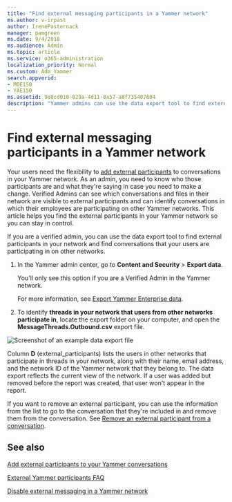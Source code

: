 ```yaml
---
title: "Find external messaging participants in a Yammer network"
ms.author: v-irpast
author: IrenePasternack
manager: pamgreen
ms.date: 9/4/2018
ms.audience: Admin
ms.topic: article
ms.service: o365-administration
localization_priority: Normal
ms.custom: Adm_Yammer
search.appverid:
- MOE150
- YAE150
ms.assetid: 9e8cd010-829a-4d11-8a57-a8f735407604
description: "Yammer admins can use the data export tool to find external participants in a network and find conversations that users are participating in on other networks."
---
```


# Find external messaging participants in a Yammer network

Your users need the flexibility to [add external participants](add-external-participants.md) to conversations in your Yammer network. As an admin, you need to know who those participants are and what they're saying in case you need to make a change. Verified Admins can see which conversations and files in their network are visible to external participants and can identify conversations in which their employees are participating on other Yammer networks. This article helps you find the external participants in your Yammer network so you can stay in control. 
  
If you are a verified admin, you can use the data export tool to find external participants in your network and find conversations that your users are participating in on other networks.
  
1. In the Yammer admin center, go to **Content and Security** \> **Export data**.
    
    You'll only see this option if you are a Verified Admin in the Yammer network.
    
    For more information, see [Export Yammer Enterprise data](../manage-security-and-compliance/export-yammer-enterprise-data.md).
    
2. To identify **threads in your network that users from other networks participate in**, locate the export folder on your computer, and open the **MessageThreads.Outbound.csv** export file. 
  
![Screenshot of an example data export file](../media/90261f3d-0629-4fb6-bb42-33ed7eb3e99a.png)
  
Column **D** (external_participants) lists the users in other networks that participate in threads in your network, along with their name, email address, and the network ID of the Yammer network that they belong to. The data export reflects the current view of the network. If a user was added but removed before the report was created, that user won't appear in the report. 
    
If you want to remove an external participant, you can use the information from the list to go to the conversation that they're included in and remove them from the conversation. See [Remove an external participant from a conversation](add-external-participants.md#RemoveExternal).
  
## See also

[Add external participants to your Yammer conversations](add-external-participants.md)
  
[External Yammer participants FAQ](external-messaging-faq.md)
  
[Disable external messaging in a Yammer network](control-external-messaging-with-exchange.md)